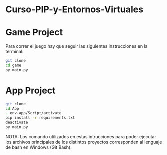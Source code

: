 # Curso-PIP-y-Entornos-Virtuales

# Game Project
Para correr el juego hay que seguir las siguientes instrucciones en la terminal:

```sh
git clone
cd game
py main.py
```

# App Project

```sh
git clone
cd App
. env-app/Script/activate 
pip install -r requirements.txt
deactivate
py main.py
```

NOTA: Los comando utilizados en estas intrucciones para poder ejecutar los archivos principales de los distintos proyectos corresponden al lenguaje de bash en Windows (Git Bash).